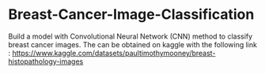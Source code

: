 # Breast-Cancer-Image-Classification
Build a model with Convolutional Neural Network (CNN) method to classify breast cancer images.
The can be obtained on kaggle with the following link : https://www.kaggle.com/datasets/paultimothymooney/breast-histopathology-images
